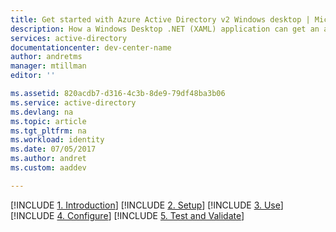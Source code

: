 ```yaml
---
title: Get started with Azure Active Directory v2 Windows desktop | Microsoft Docs
description: How a Windows Desktop .NET (XAML) application can get an access token and call an API protected by an Azure Active Directory v2 endpoint.
services: active-directory
documentationcenter: dev-center-name
author: andretms
manager: mtillman
editor: ''

ms.assetid: 820acdb7-d316-4c3b-8de9-79df48ba3b06
ms.service: active-directory
ms.devlang: na
ms.topic: article
ms.tgt_pltfrm: na
ms.workload: identity
ms.date: 07/05/2017
ms.author: andret
ms.custom: aaddev 

---
```


[!INCLUDE [1. Introduction](active-directory-develop-guidedsetup-windesktop-introduction.md)]
[!INCLUDE [2. Setup](active-directory-develop-guidedsetup-windesktop-setup.md)]
[!INCLUDE [3. Use](active-directory-develop-guidedsetup-windesktop-use.md)]
[!INCLUDE [4. Configure](active-directory-develop-guidedsetup-windesktop-configure.md)]
[!INCLUDE [5. Test and Validate](active-directory-develop-guidedsetup-windesktop-test.md)]
